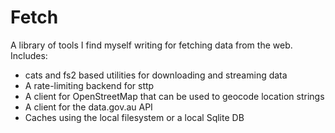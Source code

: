 # Fetch

A library of tools I find myself writing for fetching data from the web. Includes:

* cats and fs2 based utilities for downloading and streaming data
* A rate-limiting backend for sttp
* A client for OpenStreetMap that can be used to geocode location strings
* A client for the data.gov.au API
* Caches using the local filesystem or a local Sqlite DB
